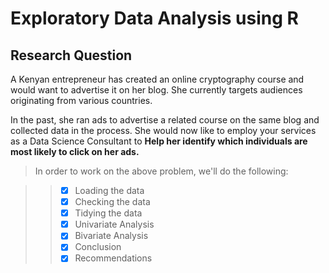 # Exploratory Data Analysis using R

## Research Question

A Kenyan entrepreneur has created an online cryptography course and would want to advertise it on her blog. She currently targets audiences originating from various countries. 

In the past, she ran ads to advertise a related course on the same blog and collected data in the process. She would now like to employ your services as a Data Science Consultant to **Help her identify which individuals are most likely to click on her ads.** 

> In order to work on the above problem, we'll do the following:

>> - [x] Loading the data
>> - [x] Checking the data
>> - [x] Tidying the data
>> - [x] Univariate Analysis
>> - [x] Bivariate Analysis
>> - [x] Conclusion
>> - [x] Recommendations


